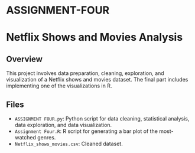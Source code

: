 # ASSIGNMENT-FOUR
# Netflix Shows and Movies Analysis

## Overview
This project involves data preparation, cleaning, exploration, and visualization of a Netflix shows and movies dataset. The final part includes implementing one of the visualizations in R.

## Files
- `ASSIGNMENT FOUR.py`: Python script for data cleaning, statistical analysis, data exploration, and data visualization.
- `Assignment Four.R`: R script for generating a bar plot of the most-watched genres.
- `Netflix_shows_movies.csv`: Cleaned dataset.
